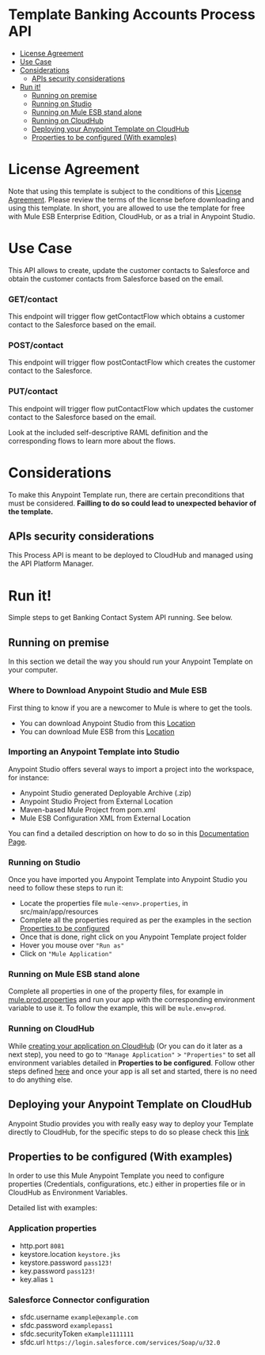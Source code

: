 # Template Banking Accounts Process API

+ [License Agreement](#licenseagreement)
+ [Use Case](#usecase)
+ [Considerations](#considerations)
	* [APIs security considerations](#apissecurityconsiderations)
+ [Run it!](#runit)
	* [Running on premise](#runonopremise)
	* [Running on Studio](#runonstudio)
	* [Running on Mule ESB stand alone](#runonmuleesbstandalone)
	* [Running on CloudHub](#runoncloudhub)
	* [Deploying your Anypoint Template on CloudHub](#deployingyouranypointtemplateoncloudhub)
	* [Properties to be configured (With examples)](#propertiestobeconfigured)

# License Agreement <a name="licenseagreement"/>
Note that using this template is subject to the conditions of this [License Agreement](AnypointTemplateLicense.pdf).
Please review the terms of the license before downloading and using this template. In short, you are allowed to use the template for free with Mule ESB Enterprise Edition, CloudHub, or as a trial in Anypoint Studio.

# Use Case <a name="usecase"/>

This API allows to create, update the customer contacts to Salesforce and obtain the customer contacts from Salesforce based on the email.

### GET/contact
This endpoint will trigger flow getContactFlow which obtains a customer contact to the Salesforce based on the email. 

### POST/contact 
This endpoint will trigger flow postContactFlow which creates the customer contact to the Salesforce.

### PUT/contact 
This endpoint will trigger flow putContactFlow which updates the customer contact to the Salesforce based on the email.         

Look at the included self-descriptive RAML definition and the corresponding flows to learn more about the flows.

# Considerations <a name="considerations"/>

To make this Anypoint Template run, there are certain preconditions that must be considered. **Failling to do so could lead to unexpected behavior of the template.**

## APIs security considerations <a name="apissecurityconsiderations"/>
This Process API is meant to be deployed to CloudHub and managed using the API Platform Manager.

# Run it! <a name="runit"/>
Simple steps to get Banking Contact System API running.
See below.

## Running on premise <a name="runonopremise"/>
In this section we detail the way you should run your Anypoint Template on your computer.

### Where to Download Anypoint Studio and Mule ESB
First thing to know if you are a newcomer to Mule is where to get the tools.

+ You can download Anypoint Studio from this [Location](https://www.mulesoft.com/platform/studio)
+ You can download Mule ESB from this [Location](https://www.mulesoft.com/platform/soa/mule-esb-open-source-esb)

### Importing an Anypoint Template into Studio
Anypoint Studio offers several ways to import a project into the workspace, for instance: 

+ Anypoint Studio generated Deployable Archive (.zip)
+ Anypoint Studio Project from External Location
+ Maven-based Mule Project from pom.xml
+ Mule ESB Configuration XML from External Location

You can find a detailed description on how to do so in this [Documentation Page](https://docs.mulesoft.com/anypoint-studio/v/6/importing-and-exporting-in-studio).

### Running on Studio <a name="runonstudio"/>
Once you have imported you Anypoint Template into Anypoint Studio you need to follow these steps to run it:

+ Locate the properties file `mule-<env>.properties`, in src/main/app/resources
+ Complete all the properties required as per the examples in the section [Properties to be configured](#propertiestobeconfigured)
+ Once that is done, right click on you Anypoint Template project folder 
+ Hover you mouse over `"Run as"`
+ Click on  `"Mule Application"`

### Running on Mule ESB stand alone <a name="runonmuleesbstandalone"/>
Complete all properties in one of the property files, for example in [mule.prod.properties](../master/src/main/resources/mule.prod.properties) and run your app with the corresponding environment variable to use it. To follow the example, this will be `mule.env=prod`. 

### Running on CloudHub <a name="runoncloudhub"/>
While [creating your application on CloudHub](https://docs.mulesoft.com/runtime-manager/hello-world-on-cloudhub) (Or you can do it later as a next step), you need to go to `"Manage Application"` > `"Properties"` to set all environment variables detailed in **Properties to be configured**.
Follow other steps defined [here](#runonpremise) and once your app is all set and started, there is no need to do anything else.

## Deploying your Anypoint Template on CloudHub <a name="deployingyouranypointtemplateoncloudhub"/>
Anypoint Studio provides you with really easy way to deploy your Template directly to CloudHub, for the specific steps to do so please check this [link](https://docs.mulesoft.com/mule-user-guide/v/3.8/deploying#DeployingMuleApplications-DeploytoCloudHub)

## Properties to be configured (With examples) <a name="propertiestobeconfigured"/>
In order to use this Mule Anypoint Template you need to configure properties (Credentials, configurations, etc.) either in properties file or in CloudHub as Environment Variables. 

Detailed list with examples:
### Application properties
+ http.port `8081`
+ keystore.location `keystore.jks`
+ keystore.password `pass123!`
+ key.password `pass123!`
+ key.alias `1`

### Salesforce Connector configuration
+ sfdc.username `example@example.com`
+ sfdc.password `examplepass1`
+ sfdc.securityToken `eXample1111111`
+ sfdc.url `https://login.salesforce.com/services/Soap/u/32.0`


